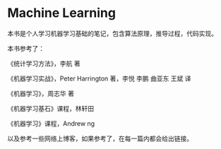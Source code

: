 # Machine Learning

本书是个人学习机器学习基础的笔记，包含算法原理，推导过程，代码实现。

本书参考了：

《统计学习方法》，李航 著

《机器学习实战》，Peter Harrington 著，李悦 李鹏 曲亚东 王斌 译

《机器学习》，周志华 著

《机器学习基石》课程，林轩田

《机器学习》课程，Andrew ng

以及参考一些网络上博客，如果参考了，在每一篇内都会给出链接。

